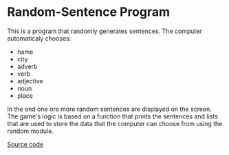 # Random-Sentence Program
This is a program that randomly generates sentences. The computer automaticaly chooses:

- name
- city
- adverb
- verb
- adjective
- noun
- place

In the end one ore more random sentences are displayed on the screen.
The game's logic is based on a function that prints the sentences and lists that are used to store the data that the computer can choose from using the random module.

[Source code](https://github.com/Stely-Shtonova/Random-sentence/blob/main/random_sentence_generator.py)

